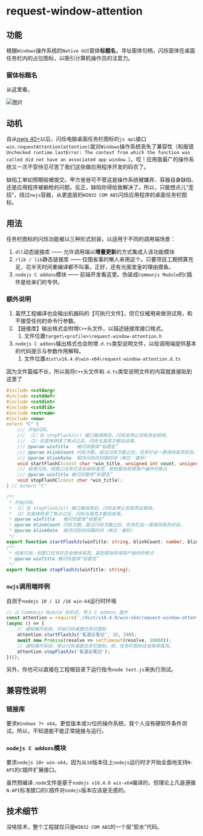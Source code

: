 # request-window-attention

## 功能

根据`Windows`操作系统的`Native GUI`窗体**标题名**，寻址窗体句柄，闪烁窗体在桌面任务栏内的占位图标，以吸引计算机操作员的注意力。

### 窗体标题名

从这里看，

![图片](https://github.com/stuartZhang/request-window-attention/assets/13935927/b6cf11a8-47a0-4dc9-ae01-a8d66b224bc7)

## 动机

自从[nwjs 40+](https://nwjs.io/)以后，闪烁电脑桌面任务栏图标的`js api`接口`win.requestAttention(attention)`就对`Windows`操作系统丧失了兼容性（和报错`Unchecked runtime.lastError: The context from which the function was called did not have an associated app window.`）。哎！应用面最广的操作系统又一次不受待见可苦了我们这些做应用程序开发的码农了。

缺陷工单如预期般被提交。甲方爸爸可不管这是操作系统被嫌弃、容器自身缺陷、还是应用程序被躺枪的问题。反正，缺陷你得给我解决了。所以，只能想点儿“歪招”，绕过`nwjs`容器，从更底层的`WIN32 COM ABI`闪烁应用程序的桌面任务栏图标。

## 用法

任务栏图标的闪烁功能被以三种形式封装，以适用于不同的调用端场景：

1. `dll`动态链接库 —— 允许调用端以**增量更新**的方式集成入该功能模块
2. `rlib / lib`静态链接库 —— 仅图省事的懒人来用这个。只要项目工期预算充足，花半天时间重编译都不叫事。正好，还有光面堂皇的理由摸鱼。
3. `nodejs C addons`模块 —— 前端开发看这里。伪装成`Commonjs Module`的`C`插件是给亲们的专供。

### 额外说明

1. 虽然工程编译也会输出机器码的【可执行文件】，但它仅被用来做测试用，和不接受任何的命令行参数。
2. 【链接库】输出格式会附增`C++`头文件，以描述链接库接口格式。
   1. 文件位置`target\<profile>\request-window-attention.h`
3. `nodejs C addons`输出格式也会附增`.d.ts`类型说明文件，以给调用端提供基本的代码提示与参数作用解释。
   1. 文件位置`dist\v16.4.0\win-x64\request-window-attention.d.ts`

因为文件篇幅不长，所以我将`C++`头文件和`.d.ts`类型说明文件的内容就直接贴到这里了

```cpp
#include <cstdarg>
#include <cstddef>
#include <cstdint>
#include <cstdlib>
#include <ostream>
#include <new>
extern "C" {
    /// 开始闪烁。
    /// （1）在 stopFlashJs() 接口被调用后，闪烁会停止但高亮会继续。
    /// （2）在窗体获得了焦点之后，闪烁与高亮才都会结束。
    /// @param winTitle   被闪烁窗体“标题名”
    /// @param blinkCount 闪烁次数。超过闪烁次数之后，任务栏会一直保持高亮状态。
    /// @param blinkRate  相邻闪烁的间隔时间（单位：毫秒）
    void startFlashC(const char *win_title, unsigned int count, unsigned int blink_rate);
    /// 结束闪烁，但窗口任务栏还会继续高亮，直到窗体获得用户操作的焦点
    /// @param winTitle 被闪烁窗体“标题名”
    void stopFlashC(const char *win_title);
} // extern "C"
```

```typescript
/**
 * 开始闪烁。
 * （1）在 stopFlashJs() 接口被调用后，闪烁会停止但高亮会继续。
 * （2）在窗体获得了焦点之后，闪烁与高亮才都会结束。
 * @param winTitle   被闪烁窗体“标题名”
 * @param blinkCount 闪烁次数。超过闪烁次数之后，任务栏会一直保持高亮状态。
 * @param blinkRate  相邻闪烁的间隔时间（单位：毫秒）
 */
export function startFlashJs(winTitle: string, blinkCount: number, blinkRate: number);
/**
 * 结束闪烁，但窗口任务栏还会继续高亮，直到窗体获得用户操作的焦点
 * @param winTitle 被闪烁窗体“标题名”
 */
export function stopFlashJs(winTitle: string);
```

### `nwjs`调用端样例

自测于`nodejs 10 / 12 /16 win-64`运行时环境

```javascript
// 以`Commonjs Module`的形式，导入 C addons 插件
const attention = require('./dist/v16.4.0/win-x64/request-window-attention.node');
(async () => {
    // 通知操作系统，开始闪烁桌面任务栏图标
    attention.startFlashJs('有道云笔记', 10, 500);
    await new Promise(resolve => setTimeout(resolve, 10000));
    // 通知操作系统，停止闪烁桌面任务栏图标。但，任务栏图标还会继续高亮。
    attention.stopFlashJs('有道云笔记');
})();
```

另外，你也可以直接在工程根目录下运行指令`node test.js`来执行测试。

## 兼容性说明

### 链接库

要求`Windows 7+ x64`。更低版本或`32`位的操作系统，我个人没有硬软件条件测试。所以，不知道能不能正常链接与运行。

### `nodejs C addons`模块

要求`nodejs 10+ win-x64`，因为从`10`版本往上`nodejs`运行时才开始全面地支持`N-API`的`C`插件扩展接口。

虽然预编译`.node`文件是基于`nodejs v16.4.0 win-x64`编译的，但理论上凡是遵循`N-API`标准接口的`C`插件对`nodejs`版本应该是无感的。

## 技术细节

没啥技术，整个工程就仅只是`WIN32 COM ABI`的一个层“胶水”代码。
